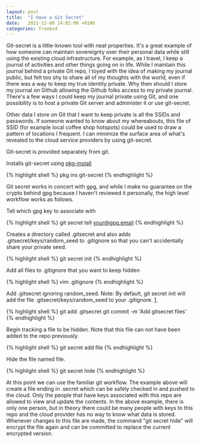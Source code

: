 ```yaml
---
layout: post
title:  "I Have a Git Secret"
date:   2021-12-08 14:02:00 +0100
categories: freebsd 
---
```


Git-secret is a little-known tool with neat properties.  It's a great example of how someone can maintain sovereignty over their personal data while still using the existing cloud infrastructure.  For example, as I travel, I keep a journal of activities and other things going on in life.  While I maintain this journal behind a private Git repo, I toyed with the idea of making my journal public, but felt too shy to share all of my thoughts with the world, even if there was a way to keep my true identity private.  Why then should I store my journal on Github allowing the Github folks access to my private journal.  There's a few ways I could keep my journal private using Git, and one possibility is to host a private Git server and administer it or use git-secret.

Other data I store on Git that I want to keep private is all the SSIDs and passwords.  If someone wanted to know about my whereabouts, this file of SSID (for example local coffee shop hotspots) could be used to draw a pattern of locations I frequent.  I can minimize the surface area of what's revealed to the cloud service providers by using git-secret.

Git-secret is provided separately from git.

Installs git-secret using <a href="https://www.freebsd.org/cgi/man.cgi?query=pkg-install">pkg-install</a>

{% highlight shell %}
pkg ins git-secret
{% endhighlight %}

Git secret works in concert with gpg, and while I make no guarantee on the crypto behind gpg because I haven't reviewed it personally, the high level workflow works as follows.

Tell which gpg key to associate with

{% highlight shell %}
git secret tell your@gpg.email
{% endhighlight %}

Creates a directory called .gitsecret and also adds .gitsecret/keys/random_seed to .gitignore so that you can't accidentally share your private seed.

{% highlight shell %}
git secret init
{% endhighlight %}

Add all files to .gitignore that you want to keep hidden

{% highlight shell %}
vim .gitignore
{% endhighlight %}

Add .gitsecret ignoring random_seed. Note: By default, git secret init will add the file .gitsecret/keys/random_seed to your .gitignore. [1](https://git-secret.io/).

{% highlight shell %}
git add .gitsecret
git commit -m 'Add gitsecret files'
{% endhighlight %}

Begin tracking a file to be hidden.  Note that this file can not have been added to the repo previously.

{% highlight shell %}
git secret add file
{% endhighlight %}

Hide the file named file.

{% highlight shell %}
git secret hide
{% endhighlight %}

At this point we can use the familiar git workflow.  The example above will create a file ending in .secret which can be safely checked in and pushed to the cloud.  Only the people that have keys associated with this repo are allowed to view and update the contents.  In the above example, there is only one person, but in theory there could be many people with keys to this repo and the cloud provider has no way to know what data is stored.  Whenever changes to this file are made, the command "git secret hide" will encrypt the file again and can be committed to replace the current encrypted version.
